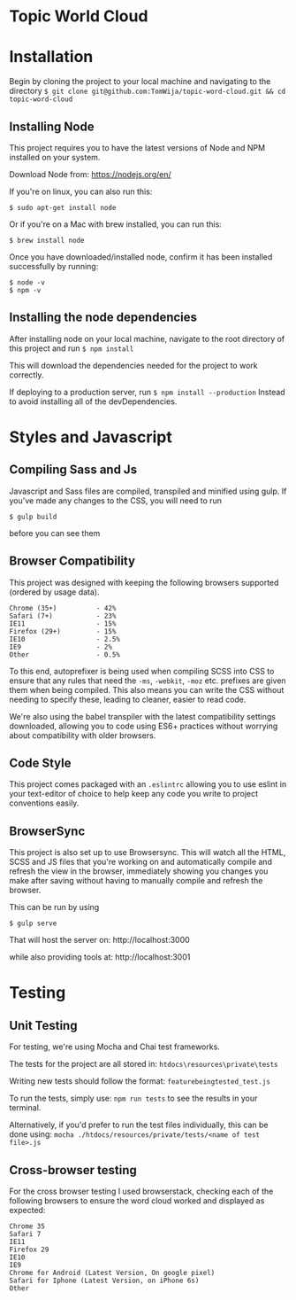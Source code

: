 # Topic World Cloud

# Installation

Begin by cloning the project to your local machine and navigating to the directory
`$ git clone git@github.com:TomWija/topic-word-cloud.git && cd topic-word-cloud`

## Installing Node

This project requires you to have the latest versions of Node and NPM installed on your system.

Download Node from: https://nodejs.org/en/

If you're on linux, you can also run this:

`$ sudo apt-get install node`

Or if you're on a Mac with brew installed, you can run this:

`$ brew install node`

Once you have downloaded/installed node, confirm it has been installed successfully by running:
```
$ node -v
$ npm -v
```

## Installing the node dependencies
After installing node on your local machine, navigate to the root directory of this project and run
`$ npm install`

This will download the dependencies needed for the project to work correctly.

If deploying to a production server, run
`$ npm install --production`
Instead to avoid installing all of the devDependencies.

# Styles and Javascript
## Compiling Sass and Js
Javascript and Sass files are compiled, transpiled and minified using gulp. If you've made any changes to the CSS, you will need to run

`$ gulp build`

before you can see them

## Browser Compatibility
This project was designed with keeping the following browsers supported (ordered by usage data).
```
Chrome (35+)          - 42%
Safari (7+)           - 23%
IE11                  - 15%
Firefox (29+)         - 15%
IE10                  - 2.5%
IE9                   - 2%
Other                 - 0.5%
```
To this end, autoprefixer is being used when compiling SCSS into CSS to ensure that any rules that need the `-ms`, `-webkit`, `-moz` etc. prefixes are given them when being compiled. This also means you can write the CSS without needing to specify these, leading to cleaner, easier to read code.

We're also using the babel transpiler with the latest compatibility settings downloaded, allowing you to code using ES6+ practices without worrying about compatibility with older browsers.

## Code Style
This project comes packaged with an `.eslintrc` allowing you to use eslint in your text-editor of choice to help keep any code you write to project conventions easily.

## BrowserSync
This project is also set up to use Browsersync. This will watch all the HTML, SCSS and JS files that you're working on and automatically compile and refresh the view in the browser, immediately showing you changes you make after saving without having to manually compile and refresh the browser.

This can be run by using

`$ gulp serve`

That will host the server on:
http://localhost:3000

while also providing tools at: http://localhost:3001

# Testing

## Unit Testing
For testing, we're using Mocha and Chai test frameworks.

The tests for the project are all stored in:
`htdocs\resources\private\tests`

Writing new tests should follow the format:
`featurebeingtested_test.js`

To run the tests, simply use:
`npm run tests`
to see the results in your terminal.

Alternatively, if you'd prefer to run the test files individually, this can be done using:
`mocha ./htdocs/resources/private/tests/<name of test file>.js`

## Cross-browser testing
For the cross browser testing I used browserstack, checking each of the following browsers to ensure the word cloud worked and displayed as expected:
```
Chrome 35          
Safari 7           
IE11                  
Firefox 29         
IE10                  
IE9                  
Chrome for Android (Latest Version, On google pixel)
Safari for Iphone (Latest Version, on iPhone 6s)
Other                 
```
